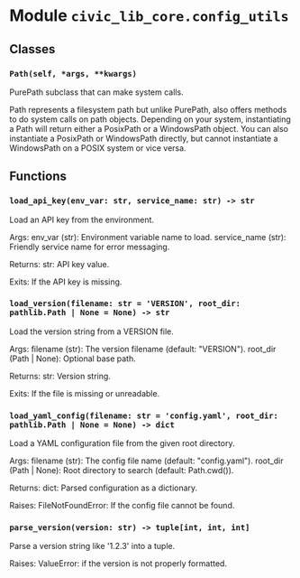 # Module `civic_lib_core.config_utils`

## Classes

### `Path(self, *args, **kwargs)`

PurePath subclass that can make system calls.

Path represents a filesystem path but unlike PurePath, also offers
methods to do system calls on path objects. Depending on your system,
instantiating a Path will return either a PosixPath or a WindowsPath
object. You can also instantiate a PosixPath or WindowsPath directly,
but cannot instantiate a WindowsPath on a POSIX system or vice versa.

## Functions

### `load_api_key(env_var: str, service_name: str) -> str`

Load an API key from the environment.

Args:
    env_var (str): Environment variable name to load.
    service_name (str): Friendly service name for error messaging.

Returns:
    str: API key value.

Exits:
    If the API key is missing.

### `load_version(filename: str = 'VERSION', root_dir: pathlib.Path | None = None) -> str`

Load the version string from a VERSION file.

Args:
    filename (str): The version filename (default: "VERSION").
    root_dir (Path | None): Optional base path.

Returns:
    str: Version string.

Exits:
    If the file is missing or unreadable.

### `load_yaml_config(filename: str = 'config.yaml', root_dir: pathlib.Path | None = None) -> dict`

Load a YAML configuration file from the given root directory.

Args:
    filename (str): The config file name (default: "config.yaml").
    root_dir (Path | None): Root directory to search (default: Path.cwd()).

Returns:
    dict: Parsed configuration as a dictionary.

Raises:
    FileNotFoundError: If the config file cannot be found.

### `parse_version(version: str) -> tuple[int, int, int]`

Parse a version string like '1.2.3' into a tuple.

Raises:
    ValueError: if the version is not properly formatted.
